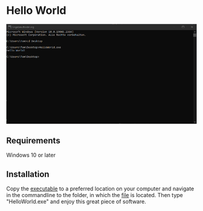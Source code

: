 # Hello World

![Hello World](./HelloWorld.png)

## Requirements
Windows 10 or later
## Installation
Copy the [executable](./x64/Release/HelloWorld.exe) to a preferred location on your computer and navigate in the commandline to the folder, in which the [file](./x64/Release/HelloWorld.exe) is located. Then type "HelloWorld.exe" and enjoy this great piece of software.
